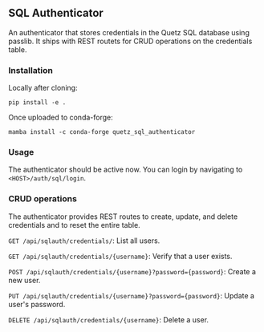 ## SQL Authenticator

An authenticator that stores credentials in the Quetz SQL database using passlib. It ships with REST routets for CRUD operations on the credentials table.

### Installation

Locally after cloning:

```
pip install -e .
```

Once uploaded to conda-forge:

```
mamba install -c conda-forge quetz_sql_authenticator
```

### Usage

The authenticator should be active now. You can login by navigating to `<HOST>/auth/sql/login`.

### CRUD operations

The authenticator provides REST routes to create, update, and delete credentials and to reset the entire table.

`GET /api/sqlauth/credentials/`: List all users.

`GET /api/sqlauth/credentials/{username}`: Verify that a user exists.

`POST /api/sqlauth/credentials/{username}?password={password}`: Create a new user.

`PUT /api/sqlauth/credentials/{username}?password={password}`: Update a user's password.

`DELETE /api/sqlauth/credentials/{username}`: Delete a user.
